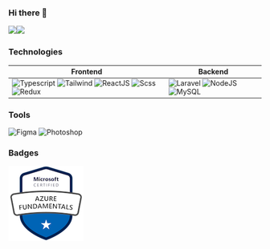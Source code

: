### Hi there 👋

<a href="https://github.com/praveenjayakody"><img height="150px" src="https://github-readme-stats.vercel.app/api?username=praveenjayakody&show_icons=true&theme=dark&hide_border=true&show_icons=true&include_all_commits=true&count_private=true&hide_title=true&show_icons=true" /><!-- wi*quL3fcV --><img height="150px" src="https://github-readme-stats.vercel.app/api/top-langs/?username=praveenjayakody&theme=dark&layout=compact&hide_border=true&hide_title=true&show_icons=true" /></a>


### Technologies
| Frontend | Backend |
| -------- | ------- |
| ![Typescript](https://img.shields.io/badge/-Typescript-3178c6) ![Tailwind](https://img.shields.io/badge/-Tailwind-blueviolet) ![ReactJS](https://img.shields.io/badge/-React-blue) ![Scss](https://img.shields.io/badge/-Scss-pink) ![Redux](https://img.shields.io/badge/-Redux-764abc) | ![Laravel](https://img.shields.io/badge/-Laravel-f9332b) ![NodeJS](https://img.shields.io/badge/-Node-brightgreen) ![MySQL](https://img.shields.io/badge/-MySQL-blue) |

### Tools
![Figma](https://img.shields.io/badge/-Figma-brightgreen)
![Photoshop](https://img.shields.io/badge/-Photoshop-011d34)

### Badges
<a href="https://www.credly.com/badges/2e876dc7-29b0-4c06-b368-e1df9cd955f3/public_url"><img height="150px" src="https://raw.githubusercontent.com/praveenjayakody/praveenjayakody/master/microsoft-certified-azure-fundamentals.png" /></a>

<!--
**praveenjayakody/praveenjayakody** is a ✨ _special_ ✨ repository because its `README.md` (this file) appears on your GitHub profile.

Here are some ideas to get you started:

- 🔭 I’m currently working on ...
- 🌱 I’m currently learning ...
- 👯 I’m looking to collaborate on ...
- 🤔 I’m looking for help with ...
- 💬 Ask me about ...
- 📫 How to reach me: ...
- 😄 Pronouns: ...
- ⚡ Fun fact: ...
-->
